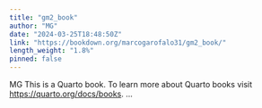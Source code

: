 ```yaml
---
title: "gm2_book"
author: "MG"
date: "2024-03-25T18:48:50Z"
link: "https://bookdown.org/marcogarofalo31/gm2_book/"
length_weight: "1.8%"
pinned: false
---
```


MG This is a Quarto book. To learn more about Quarto books visit https://quarto.org/docs/books. ...
